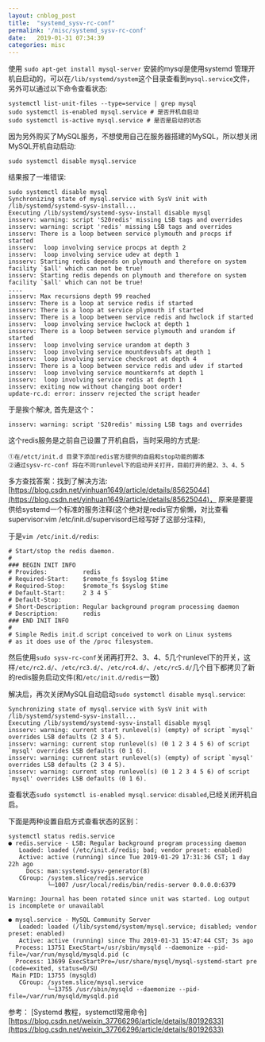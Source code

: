 ```yaml
---
layout: cnblog_post
title:  "systemd_sysv-rc-conf"
permalink: '/misc/systemd_sysv-rc-conf'
date:   2019-01-31 07:34:39
categories: misc
---
```


使用 `sudo apt-get install mysql-server` 安装的mysql是使用systemd 管理开机自启动的，可以在`/lib/systemd/system`这个目录查看到`mysql.service`文件，另外可以通过以下命令查看状态:

```
systemctl list-unit-files --type=service | grep mysql
sudo systemctl is-enabled mysql.service # 是否开机自启动
sudo systemctl is-active mysql.service # 是否是启动的状态
```

因为另外购买了MySQL服务，不想使用自己在服务器搭建的MySQL，所以想关闭MySQL开机自动启动:

```
sudo systemctl disable mysql.service
```

结果报了一堆错误:

```
sudo systemctl disable mysql
Synchronizing state of mysql.service with SysV init with /lib/systemd/systemd-sysv-install...
Executing /lib/systemd/systemd-sysv-install disable mysql
insserv: warning: script 'S20redis' missing LSB tags and overrides
insserv: warning: script 'redis' missing LSB tags and overrides
insserv: There is a loop between service plymouth and procps if started
insserv:  loop involving service procps at depth 2
insserv:  loop involving service udev at depth 1
insserv: Starting redis depends on plymouth and therefore on system facility `$all' which can not be true!
insserv: Starting redis depends on plymouth and therefore on system facility `$all' which can not be true!
....
insserv: Max recursions depth 99 reached
insserv: There is a loop at service redis if started
insserv: There is a loop at service plymouth if started
insserv: There is a loop between service redis and hwclock if started
insserv:  loop involving service hwclock at depth 1
insserv: There is a loop between service plymouth and urandom if started
insserv:  loop involving service urandom at depth 3
insserv:  loop involving service mountdevsubfs at depth 1
insserv:  loop involving service checkroot at depth 4
insserv: There is a loop between service redis and udev if started
insserv:  loop involving service mountkernfs at depth 1
insserv:  loop involving service redis at depth 1
insserv: exiting now without changing boot order!
update-rc.d: error: insserv rejected the script header
```

于是挨个解决, 首先是这个：

```
insserv: warning: script 'S20redis' missing LSB tags and overrides
```

这个redis服务是之前自己设置了开机自启，当时采用的方式是:

```
①在/etct/init.d 目录下添加redis官方提供的自启和stop功能的脚本
②通过sysv-rc-conf 将在不同runlevel下的启动开关打开，目前打开的是2、3、4、5
```

多方查找答案：找到了解决方法:[https://blog.csdn.net/yinhuan1649/article/details/85625044](https://blog.csdn.net/yinhuan1649/article/details/85625044)，
原来是要提供给systemd一个标准的服务注释(这个绝对是redis官方偷懒，对比查看supervisor:vim /etc/init.d/supervisord已经写好了这部分注释),

于是`vim /etc/init.d/redis`:

```
# Start/stop the redis daemon.
#
### BEGIN INIT INFO
# Provides:          redis
# Required-Start:    $remote_fs $syslog $time
# Required-Stop:     $remote_fs $syslog $time
# Default-Start:     2 3 4 5
# Default-Stop:
# Short-Description: Regular background program processing daemon
# Description:       redis
### END INIT INFO
#
# Simple Redis init.d script conceived to work on Linux systems
# as it does use of the /proc filesystem.
```

然后使用`sudo sysv-rc-conf`关闭再打开2、3、4、5几个runlevel下的开关，这样`/etc/rc2.d/`、`/etc/rc3.d/`、`/etc/rc4.d/`、`/etc/rc5.d/`几个目下都拷贝了新的redis服务启动文件(和`/etc/init.d/redis`一致)

解决后，再次关闭MySQL自动启动`sudo systemctl disable mysql.service`:

```
Synchronizing state of mysql.service with SysV init with /lib/systemd/systemd-sysv-install...
Executing /lib/systemd/systemd-sysv-install disable mysql
insserv: warning: current start runlevel(s) (empty) of script `mysql' overrides LSB defaults (2 3 4 5).
insserv: warning: current stop runlevel(s) (0 1 2 3 4 5 6) of script `mysql' overrides LSB defaults (0 1 6).
insserv: warning: current start runlevel(s) (empty) of script `mysql' overrides LSB defaults (2 3 4 5).
insserv: warning: current stop runlevel(s) (0 1 2 3 4 5 6) of script `mysql' overrides LSB defaults (0 1 6).
```

查看状态`sudo systemctl is-enabled mysql.service`: `disabled`,已经关闭开机自启。


下面是两种设置自启方式查看状态的区别：

```
systemctl status redis.service
● redis.service - LSB: Regular background program processing daemon
   Loaded: loaded (/etc/init.d/redis; bad; vendor preset: enabled)
   Active: active (running) since Tue 2019-01-29 17:31:36 CST; 1 day 22h ago
     Docs: man:systemd-sysv-generator(8)
   CGroup: /system.slice/redis.service
           └─1007 /usr/local/redis/bin/redis-server 0.0.0.0:6379

Warning: Journal has been rotated since unit was started. Log output is incomplete or unavailabl
```


```
● mysql.service - MySQL Community Server
   Loaded: loaded (/lib/systemd/system/mysql.service; disabled; vendor preset: enabled)
   Active: active (running) since Thu 2019-01-31 15:47:44 CST; 3s ago
  Process: 13751 ExecStart=/usr/sbin/mysqld --daemonize --pid-file=/var/run/mysqld/mysqld.pid (c
  Process: 13699 ExecStartPre=/usr/share/mysql/mysql-systemd-start pre (code=exited, status=0/SU
 Main PID: 13755 (mysqld)
   CGroup: /system.slice/mysql.service
           └─13755 /usr/sbin/mysqld --daemonize --pid-file=/var/run/mysqld/mysqld.pid
```



参考：
\[Systemd 教程，systemctl常用命令\][https://blog.csdn.net/weixin_37766296/article/details/80192633](https://blog.csdn.net/weixin_37766296/article/details/80192633)
